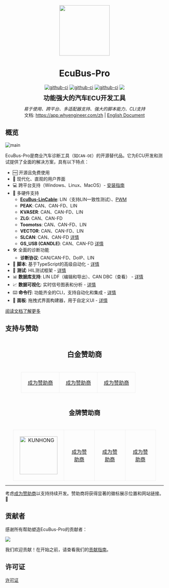 <div align="center">
  <a href="https://app.whyengineer.com/zh">
    <img width="160" height="160" src="https://ecubus.oss-cn-chengdu.aliyuncs.com/img/logo256.png">
  </a>

  <h1>EcuBus-Pro</h1>

   <div style="margin:5px; display: flex; justify-content: center; align-items: center;gap:4px">
    <a href="https://github.com/ecubus/EcuBus-Pro/releases">
      <img src="https://github.com/ecubus/EcuBus-Pro/actions/workflows/build.yml/badge.svg" alt="github-ci" />
    </a>
    <a href="https://github.com/ecubus/EcuBus-Pro/releases">
      <img src="https://github.com/ecubus/EcuBus-Pro/actions/workflows/build-linux.yml/badge.svg" alt="github-ci" />
    </a>
    <a href="https://github.com/ecubus/EcuBus-Pro/actions/workflows/build-mac.yml">
      <img src="https://github.com/ecubus/EcuBus-Pro/actions/workflows/build-mac.yml/badge.svg" alt="github-ci" />
    </a>
    <a href="https://github.com/ecubus/EcuBus-Pro">
       <img src="https://img.shields.io/github/stars/ecubus/EcuBus-Pro"/>
    </a>
  </div>
  <b style="font-size:20px;margin:10px;display:block">功能强大的汽车ECU开发工具</b>
  <i>易于使用、跨平台、多适配器支持、强大的脚本能力、CLI支持</i><br/>
  文档: <a href="https://app.whyengineer.com/zh">https://app.whyengineer.com/zh</a> | <a href="https://app.whyengineer.com">English Document</a>
</div>

## 概览

![main](https://ecubus.oss-cn-chengdu.aliyuncs.com/img/main.png)

EcuBus-Pro是商业汽车诊断工具（如`CAN-OE`）的开源替代品。它为ECU开发和测试提供了全面的解决方案，具有以下特点：

- 🆓 开源且免费使用
- 🚀 现代化、直观的用户界面
- 💻 跨平台支持（Windows、Linux、MacOS）- [安装指南](./docs/about/install.md)
- 🔌 多硬件支持
  - **[EcuBus-LinCable](https://app.whyengineer.com/docs/um/hardware/lincable.html)**: LIN（支持LIN一致性测试）、[PWM](https://app.whyengineer.com/docs/um/pwm/pwm.html)
  - **PEAK**: CAN、CAN-FD、LIN
  - **KVASER**: CAN、CAN-FD、LIN
  - **ZLG**: CAN、CAN-FD
  - **Toomotss**: CAN、CAN-FD、LIN
  - **VECTOR**: CAN、CAN-FD、LIN
  - **SLCAN**: CAN、CAN-FD [详情](https://app.whyengineer.com/docs/um/can/can.html#slcan-special)
  - **GS_USB (CANDLE)**: CAN、CAN-FD [详情](https://app.whyengineer.com/docs/um/can/can.html#gs-usb)
- 🛠️ 全面的诊断功能
  - **诊断协议**: CAN/CAN-FD、DoIP、LIN
- 📝 **脚本**: 基于TypeScript的高级自动化 - [详情](./docs/um/script.md)
- 🧪 **测试**: HIL测试框架 - [详情](./docs/um/test/test.md)
- 📊 **数据库支持**: LIN LDF（编辑和导出）、CAN DBC（查看） - [详情](./docs/um/database.md)
- 📈 **数据可视化**: 实时信号图表和分析 - [详情](./docs/um/graph/graph.md)
- ⌨️ **命令行**: 功能齐全的CLI，支持自动化和集成 - [详情](./docs/um/cli.md)
- 🎨 **面板**: 拖拽式界面构建器，用于自定义UI - [详情](./docs/um/panel/index.md)

[阅读文档了解更多](https://app.whyengineer.com/zh/)


## 支持与赞助

<div align="center">
  <h3 style="padding:20px;font-size:22px">白金赞助商</h3>
  <table style="width: 80%; margin: 0 auto; border-collapse: collapse;">
    <tbody>
    <tr>
      <td style="width: 33.33%; text-align: center; padding: 20px; border: 1px solid #eee;">
        <a href="./docs/about/sponsor">成为赞助商</a>
      </td>
      <td style="width: 33.33%; text-align: center; padding: 20px; border: 1px solid #eee;">
          <a href="./docs/about/sponsor">成为赞助商</a>
      </td>
      <td style="width: 33.33%; text-align: center; padding: 20px; border: 1px solid #eee;">
        <a href="./docs/about/sponsor">成为赞助商</a>
      </td>
    </tr>
    </tbody>
  </table>
  <h3 style="padding:20px;font-size:20px">金牌赞助商</h3>

  <table style="width: 90%; margin: 0 auto; border-collapse: collapse;">
    <tbody>
    <tr>
      <td style="width: 25%; text-align: center; padding: 20px; border: 1px solid #eee;">
        <a href="http://www.cdkhdz.com" target="_blank">
          <img src="./public/logo/KUNHONG-LOGO - re-E1.png" alt="KUNHONG" width="120"/>
        </a>
      </td>
      <td style="width: 25%; text-align: center; padding: 20px; border: 1px solid #eee;">
        <a href="./docs/about/sponsor">成为赞助商</a>
      </td>
      <td style="width: 25%; text-align: center; padding: 20px; border: 1px solid #eee;">
        <a href="./docs/about/sponsor">成为赞助商</a>
      </td>
      <td style="width: 25%; text-align: center; padding: 20px; border: 1px solid #eee;">
        <a href="./docs/about/sponsor">成为赞助商</a>
      </td>
    </tr>
    </tbody>
  </table>
</div>

---

考虑[成为赞助商](./docs/about/sponsor)以支持持续开发。赞助商将获得显著的徽标展示位置和网站链接。🙏

## 贡献者

感谢所有帮助塑造EcuBus-Pro的贡献者：

<a href="https://github.com/ecubus/EcuBus-Pro/graphs/contributors" target="_blank"><img src="https://contrib.rocks/image?repo=ecubus/EcuBus-Pro"></a>

我们欢迎贡献！在开始之前，请查看我们的[贡献指南](./.github/contributing.md)。


## 许可证

[许可证](./license.txt) 

